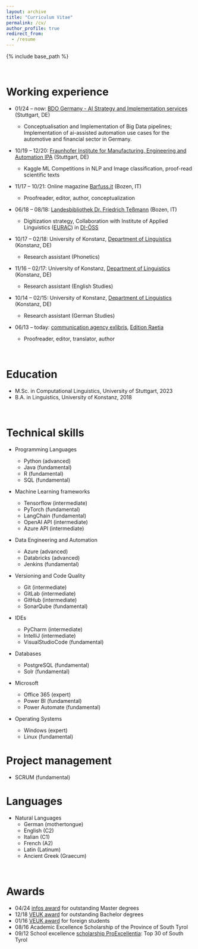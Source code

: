 ```yaml
---
layout: archive
title: "Curriculum Vitae"
permalink: /cv/
author_profile: true
redirect_from:
  - /resume
---
```


{% include base_path %}

&nbsp;

Working experience
======

* 01/24 – now: [BDO Germany - AI Strategy and Implementation services](https://www.bdo.de/de-de/services/advisory/management-advisory/ai-strategy-implementation-services) (Stuttgart, DE)
  * Conceptualisation and Implementation of Big Data pipelines; Implementation of ai-assisted automation use cases for the automotive and financial sector in Germany.
  
* 10/19 – 12/20: [Fraunhofer Institute for Manufacturing, Engineering and Automation IPA](https://www.ipa.fraunhofer.de/en.html) (Stuttgart, DE)
  * Kaggle ML Competitions in NLP and Image classification, proof-read scientific texts

* 11/17 – 10/21: Online magazine [Barfuss.it](https://www.barfuss.it/) (Bozen, IT)
  * Proofreader, editor, author, conceptualization
  
* 06/18 – 08/18: [Landesbibliothek Dr. Friedrich Teßmann](https://www.tessmann.it/en/home.html) (Bozen, IT)
  * Digitization strategy, Collaboration with Institute of Applied Linguistics ([EURAC](https://www.eurac.edu/en/institutes-centers/institute-for-applied-linguistics)) in [DI-ÖSS](https://www.eurac.edu/de/institutes-centers/institut-fuer-angewandte-sprachforschung/projects/di-oess)

* 10/17 – 02/18: University of Konstanz, [Department of Linguistics](https://www.ling.uni-konstanz.de/en/) (Konstanz, DE)
  * Research assistant (Phonetics)
  
* 11/16 – 02/17: University of Konstanz, [Department of Linguistics](https://www.ling.uni-konstanz.de/en/) (Konstanz, DE)
  * Research assistant (English Studies)
 
* 10/14 – 02/15: University of Konstanz, [Department of Linguistics](https://www.ling.uni-konstanz.de/en/) (Konstanz, DE)
  * Research assistant (German Studies)
 
* 06/13 – today: [communication agency exlibris](https://www.exlibris.bz.it/de/ueber-uns/), [Edition Raetia](https://www.raetia.com/de/)
  * Proofreader, editor, translator, author

&nbsp;

Education
======
* M.Sc. in Computational Linguistics, University of Stuttgart, 2023
* B.A. in Linguistics, University of Konstanz, 2018
 
&nbsp;

Technical skills
======
* Programming Languages
  * Python (advanced)
  * Java (fundamental)
  * R (fundamental)
  * SQL (fundamental)
 
* Machine Learning frameworks
  * Tensorflow (intermediate)
  * PyTorch (fundamental)
  * LangChain (fundamental)
  * OpenAI API (intermediate)
  * Azure API (intermediate)

* Data Engineering and Automation
  * Azure (advanced)
  * Databricks (advanced)
  * Jenkins (fundamental)
  
* Versioning and Code Quality
  * Git (intermediate)
  * GitLab (intermediate)
  * GitHub (intermediate)
  * SonarQube (fundamental)
 
* IDEs
  * PyCharm (intermediate)
  * IntelliJ (intermediate)
  * VisualStudioCode (fundamental)

* Databases
  * PostgreSQL (fundamental)
  * Solr (fundamental)
 
* Microsoft
  * Office 365 (expert)
  * Power BI (fundamental)
  * Power Automate (fundamental)
 
* Operating Systems
  * Windows (expert)
  * Linux (fundamental)

Project management
======
  * SCRUM (fundamental)
  
Languages
======
* Natural Languages 
  * German (mothertongue)
  * English (C2)
  * Italian (C1)
  * French (A2)
  * Latin (Latinum)
  * Ancient Greek (Graecum)


&nbsp;

  
Awards
======
* 04/24	[infos award](https://www.informatik-forum.org/publicity/preistraeger) for outstanding Master degrees
* 12/18 [VEUK award](https://www.uni-konstanz.de/en/alumni/funding-programmes-and-awards/veuk-award/) for outstanding Bachelor degrees
* 01/16 [VEUK award](https://www.uni-konstanz.de/en/alumni/funding-programmes-and-awards/veuk-award/) for foreign students
* 08/16 Academic Excellence Scholarship of the Province of South Tyrol
* 09/12 School excellence [scholarship ProExcellentia](https://www.proexcellentia.it/de.html): Top 30 of South Tyrol
